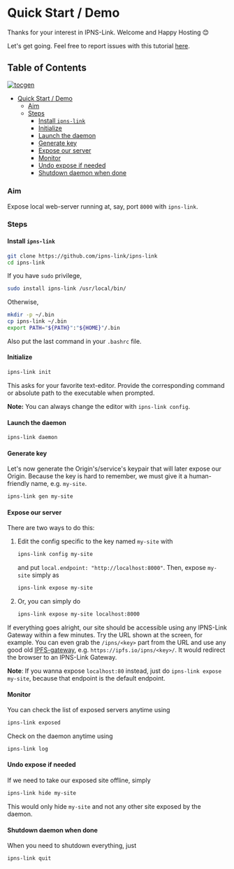 # Quick Start / Demo

Thanks for your interest in IPNS-Link. Welcome and Happy Hosting 😊

Let's get going. Feel free to report issues with this tutorial [here](https://github.com/ipns-link/ipns-link/issues).

## Table of Contents  
[![tocgen](https://img.shields.io/badge/Generated%20using-tocgen-blue)](https://github.com/SomajitDey/tocgen)  
  - [Quick Start / Demo](#quick-start--demo)  
      - [Aim](#aim)  
      - [Steps](#steps)  
        - [Install `ipns-link`](#install-ipns-link)  
        - [Initialize](#initialize)  
        - [Launch the daemon](#launch-the-daemon)  
        - [Generate key](#generate-key)  
        - [Expose our server](#expose-our-server)  
        - [Monitor](#monitor)  
        - [Undo expose if needed](#undo-expose-if-needed)  
        - [Shutdown daemon when done](#shutdown-daemon-when-done)  
#####   

### Aim

Expose local web-server running at, say, port `8000` with `ipns-link`. 

### Steps

#### Install `ipns-link`

```bash
git clone https://github.com/ipns-link/ipns-link
cd ipns-link
```

If you have `sudo` privilege, 

```bash
sudo install ipns-link /usr/local/bin/
```

Otherwise, 

```bash
mkdir -p ~/.bin
cp ipns-link ~/.bin
export PATH="${PATH}":"${HOME}"/.bin
```

Also put the last command in your `.bashrc` file.

#### Initialize

```bash
ipns-link init
```

This asks for your favorite text-editor. Provide the corresponding command or absolute path to the executable when prompted.

**Note:** You can always change the editor with `ipns-link config`.

#### Launch the daemon

```bash
ipns-link daemon
```

#### Generate key

Let's now generate the Origin's/service's keypair that will later expose our Origin. Because the key is hard to remember, we must give it a human-friendly name, e.g. `my-site`.

```bash
ipns-link gen my-site
```

#### Expose our server

There are two ways to do this:

1. Edit the config specific to the key named `my-site` with 

   ```bash
   ipns-link config my-site
   ```

   and put `local.endpoint: "http://localhost:8000"`. Then, expose `my-site` simply as 

   ```bash
   ipns-link expose my-site
   ```

2. Or, you can simply do

   ```bash
   ipns-link expose my-site localhost:8000
   ```

If everything goes alright, our site should be accessible using any IPNS-Link Gateway within a few minutes. Try the URL shown at the screen, for example. You can even grab the `/ipns/<key>` part from the URL and use any good old [IPFS-gateway](https://ipfs.github.io/public-gateway-checker/), e.g. `https://ipfs.io/ipns/<key>/`. It would redirect the browser to an IPNS-Link Gateway.

**Note**: If you wanna expose `localhost:80` instead, just do `ipns-link expose my-site`, because that endpoint is the default endpoint.

#### Monitor

You can check the list of exposed servers anytime using 

```bash
ipns-link exposed
```

 Check on the daemon anytime using 

```bash
ipns-link log
```

#### Undo expose if needed

If we need to take our exposed site offline, simply

```bash
ipns-link hide my-site
```

This would only hide `my-site` and not any other site exposed by the daemon.

#### Shutdown daemon when done

When you need to shutdown everything, just

```bash
ipns-link quit
```

